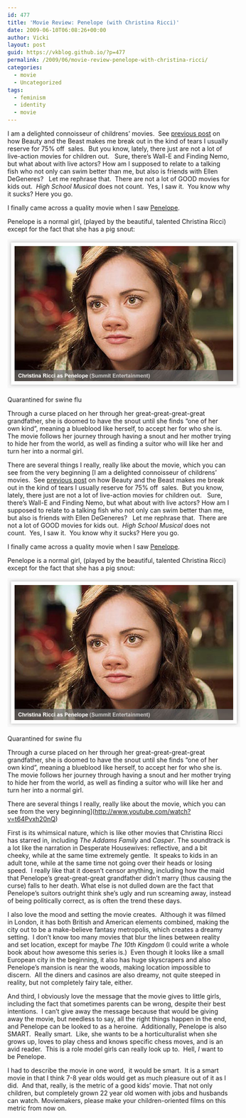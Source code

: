 ```yaml
---
id: 477
title: 'Movie Review: Penelope (with Christina Ricci)'
date: 2009-06-10T06:08:26+00:00
author: Vicki
layout: post
guid: https://vkblog.github.io/?p=477
permalink: /2009/06/movie-review-penelope-with-christina-ricci/
categories:
  - movie
  - Uncategorized
tags:
  - feminism
  - identity
  - movie
---
```

I am a delighted connoisseur of childrens&#8217; movies.  See [previous post](https://vkblog.github.io/?p=89) on how Beauty and the Beast makes me break out in the kind of tears I usually reserve for 75% off  sales.  But you know, lately, there just are not a lot of live-action movies for children out.   Sure, there&#8217;s Wall-E and Finding Nemo, but what about with live actors? How am I supposed to relate to a talking fish who not only can swim better than me, but also is friends with Ellen DeGeneres?   Let me rephrase that.  There are not a lot of GOOD movies for kids out.  _High School Musical_ does not count.  Yes, I saw it.  You know why it sucks? Here you go.



I finally came across a quality movie when I saw [Penelope](http://movies.yahoo.com/movie/1809419496/info).

Penelope is a normal girl, (played by the beautiful, talented Christina Ricci) except for the fact that she has a pig snout:

<div id="attachment_478" style="width: 534px" class="wp-caption aligncenter">
  <a href="https://raw.githubusercontent.com/vkblog/vkblog.github.io/master/public/img/2009/06/penelope.jpg"><img class="size-full wp-image-478" title="penelope" src="https://raw.githubusercontent.com/vkblog/vkblog.github.io/master/public/img/2009/06/penelope.jpg" alt="penelope" width="524" height="336" /></a>
  
  <p class="wp-caption-text">
    Quarantined for swine flu
  </p>
</div>

<p style="text-align: left;">
  Through a curse placed on her through her great-great-great-great grandfather, she is doomed to have the snout until she finds &#8220;one of her own kind&#8221;, meaning a blueblood like herself, to accept her for who she is.   The movie follows her journey through having a snout and her mother trying to hide her from the world, as well as finding a suitor who will like her and turn her into a normal girl.
</p>

There are several things I really, really like about the movie, which you can see from the very beginning [I am a delighted connoisseur of childrens&#8217; movies.  See [previous post](https://vkblog.github.io/?p=89) on how Beauty and the Beast makes me break out in the kind of tears I usually reserve for 75% off  sales.  But you know, lately, there just are not a lot of live-action movies for children out.   Sure, there&#8217;s Wall-E and Finding Nemo, but what about with live actors? How am I supposed to relate to a talking fish who not only can swim better than me, but also is friends with Ellen DeGeneres?   Let me rephrase that.  There are not a lot of GOOD movies for kids out.  _High School Musical_ does not count.  Yes, I saw it.  You know why it sucks? Here you go.



I finally came across a quality movie when I saw [Penelope](http://movies.yahoo.com/movie/1809419496/info).

Penelope is a normal girl, (played by the beautiful, talented Christina Ricci) except for the fact that she has a pig snout:

<div id="attachment_478" style="width: 534px" class="wp-caption aligncenter">
  <a href="https://raw.githubusercontent.com/vkblog/vkblog.github.io/master/public/img/2009/06/penelope.jpg"><img class="size-full wp-image-478" title="penelope" src="https://raw.githubusercontent.com/vkblog/vkblog.github.io/master/public/img/2009/06/penelope.jpg" alt="penelope" width="524" height="336" /></a>
  
  <p class="wp-caption-text">
    Quarantined for swine flu
  </p>
</div>

<p style="text-align: left;">
  Through a curse placed on her through her great-great-great-great grandfather, she is doomed to have the snout until she finds &#8220;one of her own kind&#8221;, meaning a blueblood like herself, to accept her for who she is.   The movie follows her journey through having a snout and her mother trying to hide her from the world, as well as finding a suitor who will like her and turn her into a normal girl.
</p>

There are several things I really, really like about the movie, which you can see from the very beginning](http://www.youtube.com/watch?v=t64Pvxh20nQ) 

First is its whimsical nature, which is like other movies that Christina Ricci has starred in, including _The Addams Family_ and _Casper_. The soundtrack is a lot like the narration in Desperate Housewives: reflective, and a bit cheeky, while at the same time extremely gentle.  It speaks to kids in an adult tone, while at the same time not going over their heads or losing speed.  I really like that it doesn&#8217;t censor anything, including how the maid that Penelope&#8217;s great-great-great grandfather didn&#8217;t marry (thus causing the curse) falls to her death. What else is not dulled down are the fact that Penelope&#8217;s suitors outright think she&#8217;s ugly and run screaming away, instead of being politically correct, as is often the trend these days.

I also love the mood and setting the movie creates.  Although it was filmed in London, it has both British and American elements combined, making the city out to be a make-believe fantasy metropolis, which creates a dreamy setting.  I don&#8217;t know too many movies that blur the lines between reality and set location, except for maybe _The 10th Kingdom_ (I could write a whole book about how awesome this series is.)  Even though it looks like a small European city in the beginning, it also has huge skyscrapers and also Penelope&#8217;s mansion is near the woods, making location impossible to discern.  All the diners and casinos are also dreamy, not quite steeped in reality, but not completely fairy tale, either.

And third, I obviously love the message that the movie gives to little girls, including the fact that sometimes parents can be wrong, despite their best intentions.  I can&#8217;t give away the message because that would be giving away the movie, but needless to say, all the right things happen in the end, and Penelope can be looked to as a heroine.  Additionally, Penelope is also SMART.  Really smart.  Like, she wants to be a horticulturalist when she grows up, loves to play chess and knows specific chess moves, and is an avid reader.  This is a role model girls can really look up to.  Hell, _I_ want to be Penelope.

I had to describe the movie in one word,  it would be smart.  It is a smart movie in that I think 7-8 year olds would get as much pleasure out of it as I did.  And that, really, is the metric of a good kids&#8217; movie. That not only children, but completely grown 22 year old women with jobs and husbands can watch. Moviemakers, please make your children-oriented films on this metric from now on.